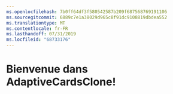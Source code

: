 ```yaml
---
ms.openlocfilehash: 7b0ff64df3f580542587b209f687568769191106
ms.sourcegitcommit: 6889c7e1a38029d965c8f91dc9108819dbdea552
ms.translationtype: MT
ms.contentlocale: fr-FR
ms.lasthandoff: 07/31/2019
ms.locfileid: "68733176"
---
```

# <a name="welcome-to-adaptivecardsclone"></a>Bienvenue dans AdaptiveCardsClone!